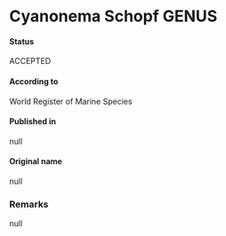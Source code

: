 # Cyanonema Schopf GENUS

#### Status
ACCEPTED

#### According to
World Register of Marine Species

#### Published in
null

#### Original name
null

### Remarks
null